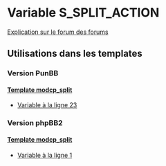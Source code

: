 # Variable S_SPLIT_ACTION
[Explication sur le forum des forums](http://forum.forumactif.com/t294113-listing-des-variables#S_SPLIT_ACTION)
## Utilisations dans les templates
### Version PunBB
#### [Template modcp_split](punbb/modcp_split.md)
* [Variable à la ligne 23](../punbb/modcp_split.tpl#L23)
### Version phpBB2
#### [Template modcp_split](subsilver/modcp_split.md)
* [Variable à la ligne 1](../subsilver/modcp_split.tpl#L1)